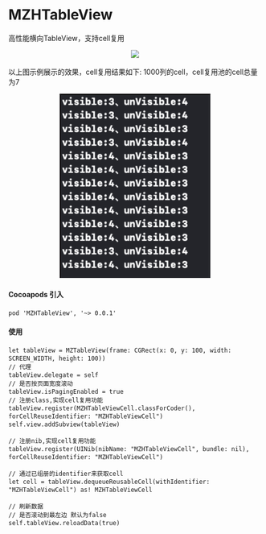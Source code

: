 # MZHTableView
高性能横向TableView，支持cell复用

<div align=center>
<img src="1.gif" width="300px" />
</div>

以上图示例展示的效果，cell复用结果如下:
1000列的cell，cell复用池的cell总量为7

<div align=center>
<img src="2.png" width="300px" />
</div>

#### Cocoapods 引入
```
pod 'MZHTableView', '~> 0.0.1'
```

#### 使用
```
let tableView = MZTableView(frame: CGRect(x: 0, y: 100, width: SCREEN_WIDTH, height: 100))
// 代理
tableView.delegate = self
// 是否按页面宽度滚动
tableView.isPagingEnabled = true
// 注册class,实现cell复用功能
tableView.register(MZHTableViewCell.classForCoder(), forCellReuseIdentifier: "MZHTableViewCell")
self.view.addSubview(tableView)

// 注册nib,实现cell复用功能
tableView.register(UINib(nibName: "MZHTableViewCell", bundle: nil), forCellReuseIdentifier: "MZHTableViewCell")

// 通过已组册的identifier来获取cell
let cell = tableView.dequeueReusableCell(withIdentifier: "MZHTableViewCell") as! MZHTableViewCell

// 刷新数据
// 是否滚动到最左边 默认为false
self.tableView.reloadData(true)
```
